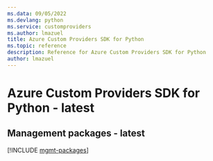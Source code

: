 ```yaml
---
ms.data: 09/05/2022
ms.devlang: python
ms.service: customproviders
ms.author: lmazuel
title: Azure Custom Providers SDK for Python
ms.topic: reference
description: Reference for Azure Custom Providers SDK for Python
author: lmazuel
---
```

# Azure Custom Providers SDK for Python - latest

## Management packages - latest
[!INCLUDE [mgmt-packages](custom-providers-mgmt-index.md)]